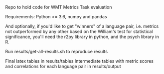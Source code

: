 
Repo to hold code for WMT Metrics Task evaluation

Requirements: Python >= 3.6, numpy and pandas

And optionally, if you'd like to get "winners" of a language pair, i.e. metrics not outperformed by any other based on the William's test for statistical significance, you'll need the r2py library in python, and the psych library in R.


Run results/get-all-results.sh to reproduce results


Final latex tables in results/tables 
Intermediate tables with metric scores and correlations for each language pair  in results/output 
